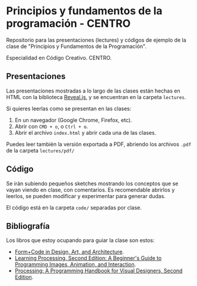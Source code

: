 # Principios y fundamentos de la programación - CENTRO

Repositorio para las presentaciones (lectures) y códigos de ejemplo de la clase
de "Principios y Fundamentos de la Programación".

Especialidad en Código Creativo.
CENTRO.

## Presentaciones

Las presentaciones mostradas a lo largo de las clases están hechas en HTML
con la biblioteca [Reveal.js](https://github.com/hakimel/reveal.js), y se
encuentran en la carpeta `lectures`.

Si quieres leerlas como se presentan en las clases:

1.  En un navegador (Google Chrome, Firefox, etc).
2.  Abrir con `CMD + o`, o `Ctrl + o`.
3.  Abrir el archivo `index.html` y abrir cada una de las clases.

Puedes leer también la versión exportada a PDF, abriendo los archivos
`.pdf` de la carpeta `lectures/pdf/`

## Código

Se irán subiendo pequeños sketches mostrando los conceptos que se vayan viendo
en clase, con comentarios. Es recomendable abrirlos y leerlos, se pueden
modificar y experimentar para generar dudas.

El código está en la carpeta `code/` separadas por clase.

## Bibliografía

Los libros que estoy ocupando para guiar la clase son estos:

* [Form+Code in Design, Art, and Architecture](http://www.amazon.com/Form-Code-Design-Architecture-Briefs/dp/1568989377).
* [Learning Processing, Second Edition: A Beginner's Guide to Programming Images, Animation, and Interaction](http://www.amazon.com/Learning-Processing-Second-Edition-Programming/dp/0123944430/ref=as_li_ss_tl?ie=UTF8&linkCode=sl1&tag=learniproces-20&linkId=c8e12ce2bd89185757ca6ea298563880).
* [Processing: A Programming Handbook for Visual Designers, Second Edition](http://www.amazon.com/Processing-Programming-Handbook-Designers-Artists/dp/026202828X/ref=sr_1_6?s=books&ie=UTF8&qid=1406934187&sr=1-6&keywords=processing).
